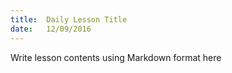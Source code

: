```yaml
---
title:  Daily Lesson Title
date:   12/09/2016
---
```


Write lesson contents using Markdown format here